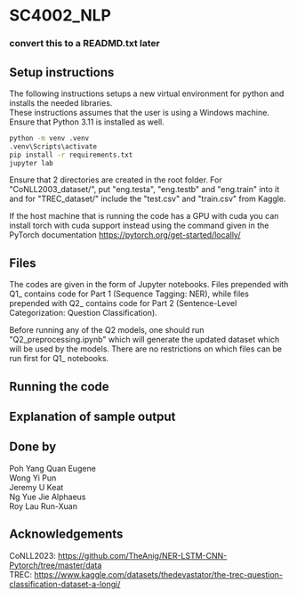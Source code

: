 # SC4002_NLP

### convert this to a READMD.txt later  

## Setup instructions

The following instructions setups a new virtual environment for python and installs the needed libraries.  
These instructions assumes that the user is using a Windows machine. Ensure that Python 3.11 is installed as well.

```cmd
python -m venv .venv
.venv\Scripts\activate
pip install -r requirements.txt
jupyter lab
```

Ensure that 2 directories are created in the root folder. For "CoNLL2003_dataset/", put "eng.testa", "eng.testb" and "eng.train" into it 
and for "TREC_dataset/" include the "test.csv" and "train.csv" from Kaggle.

If the host machine that is running the code has a GPU with cuda you can install torch with cuda support instead 
using the command given in the PyTorch documentation https://pytorch.org/get-started/locally/

## Files 

The codes are given in the form of Jupyter notebooks. Files prepended with Q1_ contains code for Part 1 (Sequence Tagging: NER), while 
files prepended with Q2_ contains code for Part 2 (Sentence-Level Categorization: Question Classification).

Before running any of the Q2 models, one should run "Q2_preprocessing.ipynb" which will generate the updated dataset which will be used by the models. 
There are no restrictions on which files can be run first for Q1_ notebooks.

## Running the code

## Explanation of sample output

## Done by
Poh Yang Quan Eugene  
Wong Yi Pun  
Jeremy U Keat  
Ng Yue Jie Alphaeus  
Roy Lau Run-Xuan  

## Acknowledgements
CoNLL2023: https://github.com/TheAnig/NER-LSTM-CNN-Pytorch/tree/master/data  
TREC: https://www.kaggle.com/datasets/thedevastator/the-trec-question-classification-dataset-a-longi/